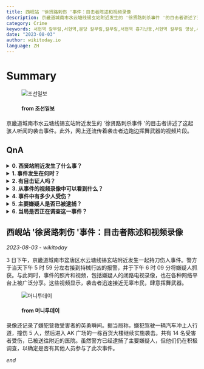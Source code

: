 ```yaml
---
title: 西岘站 '徐贤路刺伤 '事件：目击者陈述和视频录像
description: 京畿道城南市水云塘线锡玄站附近发生的 '徐贤路刺杀事件 '的目击者讲述了这起骇人听闻的袭击事件。此外，网上还流传着袭击者边跑边挥舞武器的视频片段。
category: Crime
keywords: 서현역 칼부림,서현역,분당 칼부림,칼부림,서현역 흉기난동,서현역 칼부림 영상,서현역 흉기,분당 서현역,성남 칼부림,서현역칼부림,분당 서현역 칼부림
date: "2023-08-03"
author: wikitoday.io
language: ZH
---
```


# Summary

<figure>
    <img src="https://images.chosun.com/resizer/mIOGGxHGoKGFPL9sEqwLTcVHIno=/668x350/smart/cloudfront-ap-northeast-1.images.arcpublishing.com/chosun/PSZIV47GC5GLPNFUN5RSNTK42E.jpg" alt="조선일보" />
    <figcaption>
        <h4> from 조선일보</h4>
    </figcaption>
</figure>

京畿道城南市水云塘线锡玄站附近发生的 '徐贤路刺杀事件 '的目击者讲述了这起骇人听闻的袭击事件。此外，网上还流传着袭击者边跑边挥舞武器的视频片段。

## QnA


<details>
    <summary><b>0. 西贤站附近发生了什么事？</b></summary>
    京畿道城南市盆唐区水云塘线锡玄站附近发生一起刺伤事件。
</details>

<details>
    <summary><b>1. 事件发生在何时？</b></summary>
    事件发生在 3 日下午。
</details>

<details>
    <summary><b>2. 有目击证人吗？</b></summary>
    是的，有目击者在西岘站附近目睹了徐贤路被刺事件。
</details>

<details>
    <summary><b>3. 从事件的视频录像中可以看到什么？</b></summary>
    录像显示，嫌疑人冲向市民，肆意挥舞武器。视频中还有嫌犯解救受害者的瞬间。
</details>

<details>
    <summary><b>4. 事件中有多少人受伤？</b></summary>
    共有 14 人在事件中受伤。
</details>

<details>
    <summary><b>5. 主要嫌疑人是否已被逮捕？</b></summary>
    是的，主要嫌疑人已经被捕。
</details>

<details>
    <summary><b>6. 当局是否正在调查这一事件？</b></summary>
    是的，当局正在积极调查这起事件，并调查是否有其他人参与其中。
</details>


## 西岘站 '徐贤路刺伤 '事件：目击者陈述和视频录像

_2023-08-03 - wikitoday_

3 日下午，京畿道城南市盆唐区水云塘线锡玄站附近发生一起持刀伤人事件。警方于当天下午 5 时 59 分左右接到持械行凶的报警，并于下午 6 时 09 分将嫌疑人抓获。与此同时，事件的照片和视频，包括嫌疑人的闭路电视录像，也在各种网络平台上被广泛分享。这些视频显示，袭击者迅速接近无辜市民，肆意挥舞武器。

<figure>
    <img src="https://thumb.mt.co.kr/21/2023/08/2023080319425980965_1.jpg" alt="머니투데이" />
    <figcaption>
        <h4> from 머니투데이</h4>
    </figcaption>
</figure>

录像还记录了嫌犯营救受害者的英勇瞬间。据当局称，嫌犯驾驶一辆汽车冲上人行道，撞伤 5 人，然后进入 AK 广场的一栋百货大楼继续实施袭击。共有 14 名受害者受伤，已被送往附近的医院。虽然警方已经逮捕了主要嫌疑人，但他们仍在积极调查，以确定是否有其他人员参与了此次事件。

_end_

